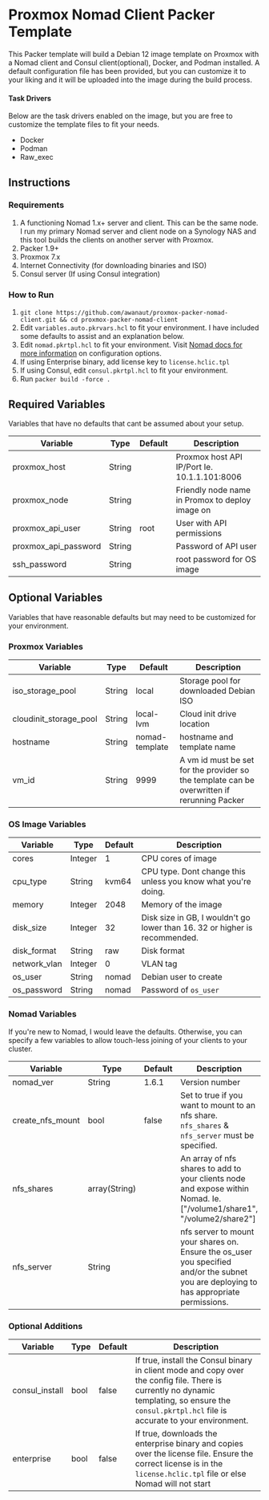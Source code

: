 # Proxmox Nomad Client Packer Template
This Packer template will build a Debian 12 image template on Proxmox with a Nomad client and Consul client(optional), Docker, and Podman installed. A default configuration file has been provided, but you can customize it to your liking and it will be uploaded into the image during the build process.

#### Task Drivers
Below are the task drivers enabled on the image, but you are free to customize the template files to fit your needs.
- Docker
- Podman 
- Raw_exec

## Instructions
### Requirements
1. A functioning Nomad 1.x+ server and client. This can be the same node. I run my primary Nomad server and client node on a Synology NAS and this tool builds the clients on another server with Proxmox.
2. Packer 1.9+
3. Proxmox 7.x
4. Internet Connectivity (for downloading binaries and ISO)
5. Consul server (If using Consul integration)

### How to Run
1. `git clone https://github.com/awanaut/proxmox-packer-nomad-client.git && cd proxmox-packer-nomad-client`
2. Edit `variables.auto.pkrvars.hcl` to fit your environment. I have included some defaults to assist and an explanation below.
3. Edit `nomad.pkrtpl.hcl` to fit your environment. Visit [Nomad docs for more information](https://developer.hashicorp.com/nomad/docs/configuration/client) on configuration options.
4. If using Enterprise binary, add license key to `license.hclic.tpl`
5. If using Consul, edit `consul.pkrtpl.hcl` to fit your environment.
5. Run `packer build -force .`

## Required Variables
Variables that have no defaults that cant be assumed about your setup.

| Variable | Type | Default | Description | 
| --- | --- | --- | --- |
| proxmox_host | String | | Proxmox host API IP/Port Ie. 10.1.1.101:8006 |
| proxmox_node | String | |  Friendly node name in Promox to deploy image on |
| proxmox_api_user | String | root | User with API permissions| 
| proxmox_api_password | String| | Password of API user |
| ssh_password | String | | root password for OS image |

## Optional Variables
Variables that have reasonable defaults but may need to be customized for your environment.

### Proxmox Variables
| Variable | Type | Default | Description | 
| --- | --- | --- | --- |
| iso_storage_pool | String | local | Storage pool for downloaded Debian ISO | 
| cloudinit_storage_pool | String | local-lvm | Cloud init drive location |
| hostname | String | nomad-template | hostname and template name |
| vm_id | String | 9999 | A vm id must be set for the provider so the template can be overwritten if rerunning Packer |


### OS Image Variables
| Variable | Type |  Default | Description | 
| --- | --- | --- | --- |
| cores | Integer | 1 | CPU cores of image | 
| cpu_type | String | kvm64 | CPU type. Dont change this unless you know what you're doing. |
| memory | Integer | 2048 | Memory of the image |
| disk_size | Integer | 32 | Disk size in GB, I wouldn't go lower than 16. 32 or higher is recommended. | 
| disk_format | String | raw | Disk format |
| network_vlan | Integer | 0 | VLAN tag |
| os_user | String | nomad | Debian user to create |
| os_password | String | nomad | Password of `os_user` |

### Nomad Variables
If you're new to Nomad, I would leave the defaults. Otherwise, you can specify a few variables to allow touch-less joining of your clients to your cluster.

| Variable | Type |  Default | Description | 
| --- | --- | --- | --- |
| nomad_ver | String |  1.6.1 | Version number |
| create_nfs_mount | bool | false | Set to true if you want to mount to an nfs share. `nfs_shares` & `nfs_server` must be specified. |
| nfs_shares | array(String) | | An array of nfs shares to add to your clients node and expose within Nomad. Ie. ["/volume1/share1", "/volume2/share2"] |
| nfs_server | String | | nfs server to mount your shares on. Ensure the os_user you specified and/or the subnet you are deploying to has appropriate permissions. |


### Optional Additions
| Variable | Type |  Default | Description | 
| --- | --- | --- | --- |
| consul_install | bool | false | If true, install the Consul binary in client mode and copy over the config file. There is currently no dynamic templating, so ensure the `consul.pkrtpl.hcl` file is accurate to your environment. |
| enterprise | bool | false | If true, downloads the enterprise binary and copies over the license file. Ensure the correct license is in the `license.hclic.tpl` file or else Nomad will not start |